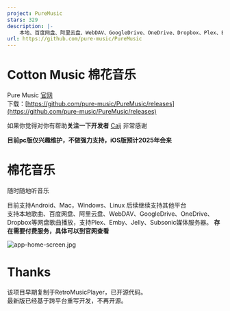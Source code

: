```yaml
---
project: PureMusic
stars: 329
description: |-
    本地、百度网盘、阿里云盘、WebDAV、GoogleDrive、OneDrive、Dropbox、Plex、Emby、Jelly、Subsonic音乐播放器，支持Android、Windows、Mac、Linux平台
url: https://github.com/pure-music/PureMusic
---
```


# Cotton Music 棉花音乐

Pure Music [官网](https://music.caij.xyz/)  
下载：[https://github.com/pure-music/PureMusic/releases](https://github.com/pure-music/PureMusic/releases)

如果你觉得对你有帮助**关注一下开发者** [Caij](https://github.com/Caij) 非常感谢  

**目前pc版仅兴趣维护，不做强力支持，iOS版预计2025年会来**

# 棉花音乐
随时随地听音乐

目前支持Android、Mac，Windows、Linux 后续继续支持其他平台  
支持本地歌曲、百度网盘、阿里云盘、WebDAV、GoogleDrive、OneDrive、Dropbox等网盘歌曲播放，支持Plex、Emby、Jelly、Subsonic媒体服务器。
**存在需要付费服务，具体可以到官网查看**
 
![app-home-screen.jpg](app-home-screen.jpg)

# Thanks   
该项目早期复制于RetroMusicPlayer，已开源代码。  
最新版已经基于跨平台重写开发，不再开源。  



